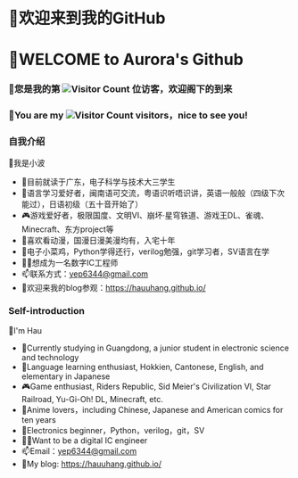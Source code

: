 # 👋欢迎来到我的GitHub

# 👋WELCOME to Aurora's Github

### 🥳您是我的第 ![Visitor Count](https://profile-counter.glitch.me/Aurora7july/count.svg) 位访客，欢迎阁下的到来

### 🥳You are my ![Visitor Count](https://profile-counter.glitch.me/Aurora7july/count.svg) visitors，nice to see you!

### 自我介绍
🥰我是小波

- 🏫目前就读于广东，电子科学与技术大三学生
- 💬语言学习爱好者，闽南语可交流，粤语识听唔识讲，英语一般般（四级下次能过），日语初级（五十音开始了）
- 🎮游戏爱好者，极限国度、文明VI、崩坏·星穹铁道、游戏王DL、雀魂、Minecraft、东方project等
- 👾喜欢看动漫，国漫日漫美漫均有，入宅十年
- 🔰电子小菜鸡，Python学得还行，verilog勉强，git学习者，SV语言在学
- 👩‍💻想成为一名数字IC工程师
- 📫联系方式：yep6344@gmail.com
- 🚪欢迎来我的blog参观：https://hauuhang.github.io/

### Self-introduction
🥰I'm Hau

- 🏫Currently studying in Guangdong, a junior student in electronic science and technology
- 💬Language learning enthusiast, Hokkien, Cantonese, English, and elementary in Japanese
- 🎮Game enthusiast, Riders Republic, Sid Meier's Civilization VI, Star Railroad, Yu-Gi-Oh! DL, Minecraft, etc.
- 👾Anime lovers，including Chinese, Japanese and American comics for ten years
- 🔰Electronics beginner，Python，verilog，git，SV
- 👩‍💻Want to be a digital IC engineer
- 📫Email：yep6344@gmail.com
- 🚪My blog: https://hauuhang.github.io/



